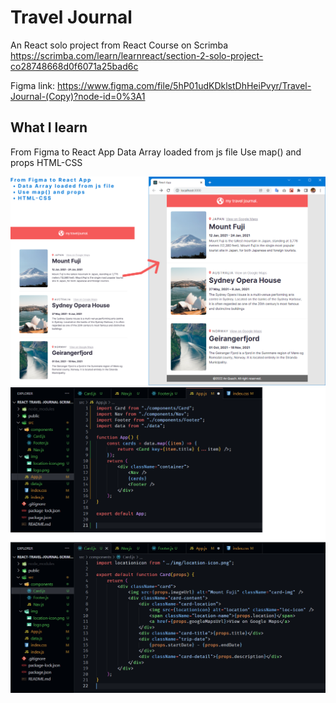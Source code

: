 # Travel Journal

An React solo project from React Course on Scrimba
https://scrimba.com/learn/learnreact/section-2-solo-project-co28748668d0f6071a25bad6c

Figma link: https://www.figma.com/file/5hP01udKDklstDhHeiPvyr/Travel-Journal-(Copy)?node-id=0%3A1

## What I learn

From Figma to React App
Data Array loaded from js file
Use map() and props
HTML-CSS

![Travel Journal Screenshot](/screenshot1.png?raw=true "Figma to real project")
![Travel Journal Screenshot](/screenshot.png?raw=true "VS Code")
